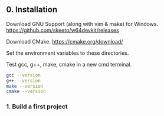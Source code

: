 ## 0. Installation
Download GNU Support (along with vim & make) for Windows.
https://github.com/skeeto/w64devkit/releases

Download CMake.
https://cmake.org/download/

Set the environment variables to these directories.

Test gcc, g++, make, cmake in a new cmd terminal.

```bash
gcc --version
g++ --version
make --version
cmake --version
```

### 1. Build a first project
